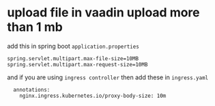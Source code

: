# upload file in vaadin upload more than 1 mb

add this in spring boot `application.properties`
```
spring.servlet.multipart.max-file-size=10MB
spring.servlet.multipart.max-request-size=10MB
```

and if you are using `ingress controller` then add these  in `ingress.yaml`
```
  annotations:
    nginx.ingress.kubernetes.io/proxy-body-size: 10m
````
